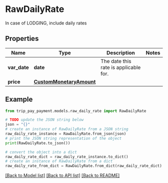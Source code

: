 # RawDailyRate

In case of LODGING, include daily rates

## Properties

Name | Type | Description | Notes
------------ | ------------- | ------------- | -------------
**var_date** | **date** | The date this rate is applicable for. | 
**price** | [**CustomMonetaryAmount**](CustomMonetaryAmount.md) |  | 

## Example

```python
from trip_pay_payment.models.raw_daily_rate import RawDailyRate

# TODO update the JSON string below
json = "{}"
# create an instance of RawDailyRate from a JSON string
raw_daily_rate_instance = RawDailyRate.from_json(json)
# print the JSON string representation of the object
print(RawDailyRate.to_json())

# convert the object into a dict
raw_daily_rate_dict = raw_daily_rate_instance.to_dict()
# create an instance of RawDailyRate from a dict
raw_daily_rate_from_dict = RawDailyRate.from_dict(raw_daily_rate_dict)
```
[[Back to Model list]](../README.md#documentation-for-models) [[Back to API list]](../README.md#documentation-for-api-endpoints) [[Back to README]](../README.md)


